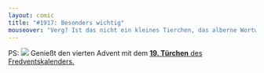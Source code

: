 ```yaml
---
layout: comic
title: "#1917: Besonders wichtig"
mouseover: "Verg? Ist das nicht ein kleines Tierchen, das alberne Wortwitzmacher frisst?"
---
```


PS:
<a href="http://www.fonflatter.de/advent10"><img src="http://www.fonflatter.de/adv10/erfindungen_s.png"></a>
Genießt den vierten Advent mit dem <a href="http://www.fonflatter.de/advent10"><strong>19. Türchen</strong> des Fredventskalenders.</a>
